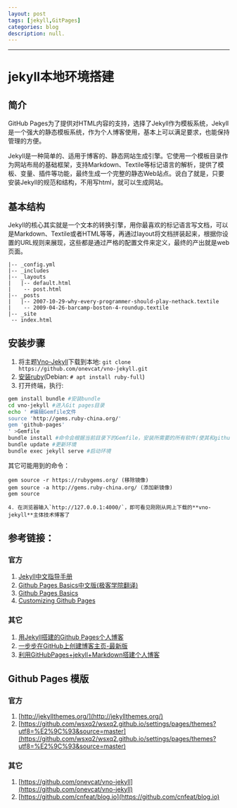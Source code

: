 ```yaml
---
layout: post
tags: [jekyll,GitPages]
categories: blog
description: null.
---
```


----------

# jekyll本地环境搭建

## 简介
GitHub Pages为了提供对HTML内容的支持，选择了Jekyll作为模板系统，Jekyll是一个强大的静态模板系统，作为个人博客使用，基本上可以满足要求，也能保持管理的方便。

Jekyll是一种简单的、适用于博客的、静态网站生成引擎。它使用一个模板目录作为网站布局的基础框架，支持Markdown、Textile等标记语言的解析，提供了模板、变量、插件等功能，最终生成一个完整的静态Web站点。说白了就是，只要安装Jekyll的规范和结构，不用写html，就可以生成网站。

## 基本结构

Jekyll的核心其实就是一个文本的转换引擎，用你最喜欢的标记语言写文档，可以是Markdown、Textile或者HTML等等，再通过layout将文档拼装起来，根据你设置的URL规则来展现，这些都是通过严格的配置文件来定义，最终的产出就是web页面。

    |-- _config.yml
    |-- _includes
    |-- _layouts
    |   |-- default.html
    |    -- post.html
    |-- _posts
    |   |-- 2007-10-29-why-every-programmer-should-play-nethack.textile
    |    -- 2009-04-26-barcamp-boston-4-roundup.textile
    |-- _site
     -- index.html


## 安装步骤

1. 将主题[Vno-Jekyll](https://github.com/onevcat/vno-jekyll)下载到本地: `git clone https://github.com/onevcat/vno-jekyll.git`
2. [安装ruby](https://www.ruby-lang.org/zh_cn/documentation/installation/)(Debian: `# apt install ruby-full`)
3. 打开终端，执行:

```bash
gem install bundle #安装bundle
cd vno-jekyll #进入Git pages目录
echo ' #编辑Gemfile文件
source 'http://gems.ruby-china.org/'
gem 'github-pages'
' >Gemfile
bundle install #命令会根据当前目录下的Gemfile，安装所需要的所有软件(使其和github环境一致)
bundle update #更新环境
bundle exec jekyll serve #启动环境
```

其它可能用到的命令：

    gem source -r https://rubygems.org/ (移除镜像)
    gem source -a http://gems.ruby-china.org/ (添加新镜像)
    gem source

	4. 在浏览器输入`http://127.0.0.1:4000/`，即可看见刚刚从网上下载的**vno-jekyll**主体技术博客了

## 参考链接：
### 官方
1. [Jekyll中文指导手册](http://jekyllcn.com/)
4. [Github Pages Basics中文版(极客学院翻译)](http://wiki.jikexueyuan.com/project/github-pages-basics/)
2. [Github Pages Basics](https://help.github.com/categories/github-pages-basics/)
3. [Customizing Github Pages](https://help.github.com/categories/customizing-github-pages/)

### 其它
1. [用Jekyll搭建的Github Pages个人博客](https://www.jianshu.com/p/88c9e72978b4)
2. [一步步在GitHub上创建博客主页-最新版](http://www.pchou.info/ssgithubPage/2014-07-04-build-github-blog-page-08.html)
3. [利用GitHubPages+jekyll+Markdown搭建个人博客](https://juejin.im/post/5a266dfc51882578da0dba52)

## Github Pages 模版
### 官方
1. [http://jekyllthemes.org/](http://jekyllthemes.org/)
2. [https://github.com/wsxq2/wsxq2.github.io/settings/pages/themes?utf8=%E2%9C%93&source=master](https://github.com/wsxq2/wsxq2.github.io/settings/pages/themes?utf8=%E2%9C%93&source=master)

### 其它 
1. [https://github.com/onevcat/vno-jekyll](https://github.com/onevcat/vno-jekyll)
2. [https://github.com/cnfeat/blog.io](https://github.com/cnfeat/blog.io)

